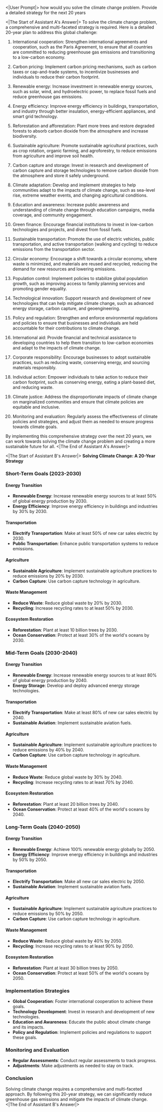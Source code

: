 <|User Prompt|>
how would you solve the climate change problem. Provide a detailed strategy for the next 20 years

<|The Start of Assistant A's Answer|>
To solve the climate change problem, a comprehensive and multi-faceted strategy is required. Here is a detailed 20-year plan to address this global challenge:

1. International cooperation: Strengthen international agreements and cooperation, such as the Paris Agreement, to ensure that all countries are committed to reducing greenhouse gas emissions and transitioning to a low-carbon economy.

2. Carbon pricing: Implement carbon pricing mechanisms, such as carbon taxes or cap-and-trade systems, to incentivize businesses and individuals to reduce their carbon footprint.

3. Renewable energy: Increase investment in renewable energy sources, such as solar, wind, and hydroelectric power, to replace fossil fuels and reduce greenhouse gas emissions.

4. Energy efficiency: Improve energy efficiency in buildings, transportation, and industry through better insulation, energy-efficient appliances, and smart grid technology.

5. Reforestation and afforestation: Plant more trees and restore degraded forests to absorb carbon dioxide from the atmosphere and increase biodiversity.

6. Sustainable agriculture: Promote sustainable agricultural practices, such as crop rotation, organic farming, and agroforestry, to reduce emissions from agriculture and improve soil health.

7. Carbon capture and storage: Invest in research and development of carbon capture and storage technologies to remove carbon dioxide from the atmosphere and store it safely underground.

8. Climate adaptation: Develop and implement strategies to help communities adapt to the impacts of climate change, such as sea-level rise, extreme weather events, and changing agricultural conditions.

9. Education and awareness: Increase public awareness and understanding of climate change through education campaigns, media coverage, and community engagement.

10. Green finance: Encourage financial institutions to invest in low-carbon technologies and projects, and divest from fossil fuels.

11. Sustainable transportation: Promote the use of electric vehicles, public transportation, and active transportation (walking and cycling) to reduce emissions from the transportation sector.

12. Circular economy: Encourage a shift towards a circular economy, where waste is minimized, and materials are reused and recycled, reducing the demand for new resources and lowering emissions.

13. Population control: Implement policies to stabilize global population growth, such as improving access to family planning services and promoting gender equality.

14. Technological innovation: Support research and development of new technologies that can help mitigate climate change, such as advanced energy storage, carbon capture, and geoengineering.

15. Policy and regulation: Strengthen and enforce environmental regulations and policies to ensure that businesses and individuals are held accountable for their contributions to climate change.

16. International aid: Provide financial and technical assistance to developing countries to help them transition to low-carbon economies and adapt to the impacts of climate change.

17. Corporate responsibility: Encourage businesses to adopt sustainable practices, such as reducing waste, conserving energy, and sourcing materials responsibly.

18. Individual action: Empower individuals to take action to reduce their carbon footprint, such as conserving energy, eating a plant-based diet, and reducing waste.

19. Climate justice: Address the disproportionate impacts of climate change on marginalized communities and ensure that climate policies are equitable and inclusive.

20. Monitoring and evaluation: Regularly assess the effectiveness of climate policies and strategies, and adjust them as needed to ensure progress towards climate goals.

By implementing this comprehensive strategy over the next 20 years, we can work towards solving the climate change problem and creating a more sustainable future for all.
<|The End of Assistant A's Answer|>

<|The Start of Assistant B's Answer|>
**Solving Climate Change: A 20-Year Strategy**

### **Short-Term Goals (2023-2030)**

#### **Energy Transition**

- **Renewable Energy**: Increase renewable energy sources to at least 50% of global energy production by 2030.
- **Energy Efficiency**: Improve energy efficiency in buildings and industries by 30% by 2030.

#### **Transportation**

- **Electrify Transportation**: Make at least 50% of new car sales electric by 2030.
- **Public Transportation**: Enhance public transportation systems to reduce emissions.

#### **Agriculture**

- **Sustainable Agriculture**: Implement sustainable agriculture practices to reduce emissions by 20% by 2030.
- **Carbon Capture**: Use carbon capture technology in agriculture.

#### **Waste Management**

- **Reduce Waste**: Reduce global waste by 20% by 2030.
- **Recycling**: Increase recycling rates to at least 50% by 2030.

#### **Ecosystem Restoration**

- **Reforestation**: Plant at least 10 billion trees by 2030.
- **Ocean Conservation**: Protect at least 30% of the world's oceans by 2030.

### **Mid-Term Goals (2030-2040)**

#### **Energy Transition**

- **Renewable Energy**: Increase renewable energy sources to at least 80% of global energy production by 2040.
- **Energy Storage**: Develop and deploy advanced energy storage technologies.

#### **Transportation**

- **Electrify Transportation**: Make at least 80% of new car sales electric by 2040.
- **Sustainable Aviation**: Implement sustainable aviation fuels.

#### **Agriculture**

- **Sustainable Agriculture**: Implement sustainable agriculture practices to reduce emissions by 40% by 2040.
- **Carbon Capture**: Use carbon capture technology in agriculture.

#### **Waste Management**

- **Reduce Waste**: Reduce global waste by 30% by 2040.
- **Recycling**: Increase recycling rates to at least 70% by 2040.

#### **Ecosystem Restoration**

- **Reforestation**: Plant at least 20 billion trees by 2040.
- **Ocean Conservation**: Protect at least 40% of the world's oceans by 2040.

### **Long-Term Goals (2040-2050)**

#### **Energy Transition**

- **Renewable Energy**: Achieve 100% renewable energy globally by 2050.
- **Energy Efficiency**: Improve energy efficiency in buildings and industries by 50% by 2050.

#### **Transportation**

- **Electrify Transportation**: Make all new car sales electric by 2050.
- **Sustainable Aviation**: Implement sustainable aviation fuels.

#### **Agriculture**

- **Sustainable Agriculture**: Implement sustainable agriculture practices to reduce emissions by 50% by 2050.
- **Carbon Capture**: Use carbon capture technology in agriculture.

#### **Waste Management**

- **Reduce Waste**: Reduce global waste by 40% by 2050.
- **Recycling**: Increase recycling rates to at least 90% by 2050.

#### **Ecosystem Restoration**

- **Reforestation**: Plant at least 30 billion trees by 2050.
- **Ocean Conservation**: Protect at least 50% of the world's oceans by 2050.

### **Implementation Strategies**

- **Global Cooperation**: Foster international cooperation to achieve these goals.
- **Technology Development**: Invest in research and development of new technologies.
- **Education and Awareness**: Educate the public about climate change and its impacts.
- **Policy and Regulation**: Implement policies and regulations to support these goals.

### **Monitoring and Evaluation**

- **Regular Assessments**: Conduct regular assessments to track progress.
- **Adjustments**: Make adjustments as needed to stay on track.

### **Conclusion**

Solving climate change requires a comprehensive and multi-faceted approach. By following this 20-year strategy, we can significantly reduce greenhouse gas emissions and mitigate the impacts of climate change.
<|The End of Assistant B's Answer|>